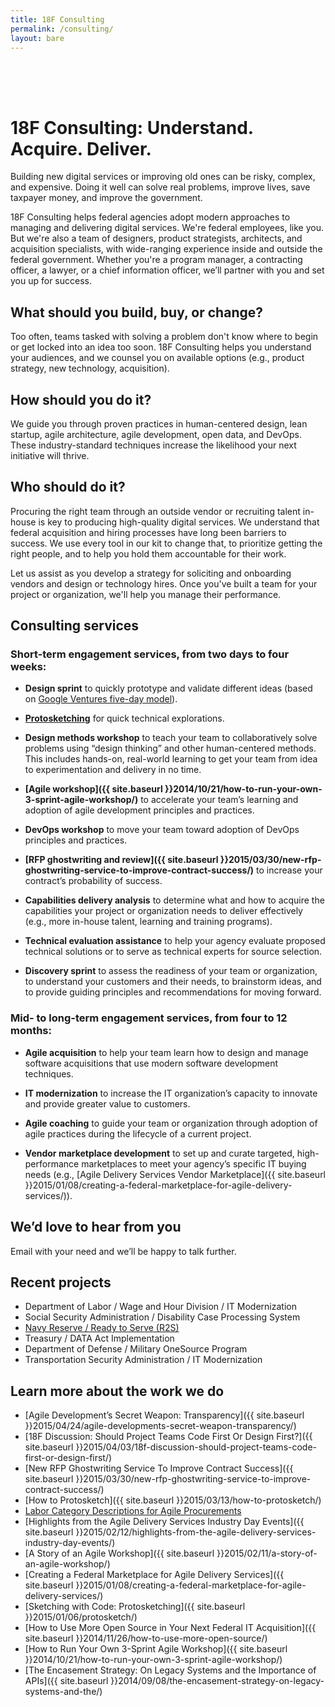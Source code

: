```yaml
---
title: 18F Consulting
permalink: /consulting/
layout: bare
---
```


<h1 style="padding-top: 64px;"> 18F Consulting: Understand. Acquire. Deliver.</h1>

Building new digital services or improving old ones can be risky, complex, and expensive. Doing it well can solve real problems, improve lives, save taxpayer money, and improve the government.

18F Consulting helps federal agencies adopt modern approaches to managing and delivering digital services. We're federal employees, like you. But we're also a team of designers, product strategists, architects, and acquisition specialists, with wide-ranging experience inside and outside the federal government. Whether you're a program manager, a contracting officer, a lawyer, or a chief information officer, we’ll partner with you and set you up for success.

## What should you build, buy, or change?

Too often, teams tasked with solving a problem don't know where to begin or get locked into an idea too soon. 18F Consulting helps you understand your audiences, and we counsel you on available options (e.g., product strategy, new technology, acquisition).

## How should you do it?

We guide you through proven practices in human-centered design, lean startup, agile architecture, agile development, open data, and DevOps. These industry-standard techniques increase the likelihood your next initiative will thrive.

## Who should do it?

Procuring the right team through an outside vendor or recruiting talent in-house is key to producing high-quality digital services. We understand that federal acquisition and hiring processes have long been barriers to success. We use every tool in our kit to change that, to prioritize getting the right people, and to help you hold them accountable for their work.

Let us assist as you develop a strategy for soliciting and onboarding vendors and design or technology hires. Once you've built a team for your project or organization, we'll help you manage their performance.

## Consulting services

### Short-term engagement services, from two days to four weeks:

- **Design sprint** to quickly prototype and validate different ideas (based on [Google Ventures five-day model](https://www.gv.com/sprint/)).

- **[Protosketching]({{site.baseurl}}/2015/01/06/protosketch/)** for quick technical explorations.

- **Design methods workshop** to teach your team to collaboratively solve problems using “design thinking” and other human-centered methods. This includes hands-on, real-world learning to get your team from idea to experimentation and delivery in no time.

- **[Agile workshop]({{ site.baseurl }}2014/10/21/how-to-run-your-own-3-sprint-agile-workshop/)** to accelerate your team’s learning and adoption of agile development principles and practices.

- **DevOps workshop** to move your team toward adoption of DevOps principles and practices.

- **[RFP ghostwriting and review]({{ site.baseurl }}2015/03/30/new-rfp-ghostwriting-service-to-improve-contract-success/)** to increase your contract’s probability of success.

- **Capabilities delivery analysis** to determine what and how to acquire the capabilities your project or organization needs to deliver effectively (e.g., more in-house talent, learning and training programs).

- **Technical evaluation assistance** to help your agency evaluate proposed technical solutions or to serve as technical experts for source selection.

- **Discovery sprint** to assess the readiness of your team or organization, to understand your customers and their needs, to brainstorm ideas, and to provide guiding principles and recommendations for moving forward.

### Mid- to long-term engagement services, from four to 12 months:

- **Agile acquisition** to help your team learn how to design and manage software acquisitions that use modern software development techniques.

- **IT modernization** to increase the IT organization’s capacity to innovate and provide greater value to customers.

- **Agile coaching** to guide your team or organization through adoption of agile practices during the lifecycle of a current project.

- **Vendor marketplace development** to set up and curate targeted, high-performance marketplaces to meet your agency’s specific IT buying needs (e.g., [Agile Delivery Services Vendor Marketplace]({{ site.baseurl }}2015/01/08/creating-a-federal-marketplace-for-agile-delivery-services/)).

## We’d love to hear from you

Email <a id="email" href=""></a> with your need and we’ll be happy to talk further.

## Recent projects

- Department of Labor / Wage and Hour Division / IT Modernization
- Social Security Administration / Disability Case Processing System
- [Navy Reserve / Ready to Serve (R2S)](https://pages.18f.gov/consulting/projects/navy-reserve/)
- Treasury / DATA Act Implementation
- Department of Defense / Military OneSource Program
- Transportation Security Administration / IT Modernization

## Learn more about the work we do

- [Agile Development’s Secret Weapon: Transparency]({{ site.baseurl }}2015/04/24/agile-developments-secret-weapon-transparency/)
- [18F Discussion: Should Project Teams Code First Or Design First?]({{ site.baseurl }}2015/04/03/18f-discussion-should-project-teams-code-first-or-design-first/)
- [New RFP Ghostwriting Service To Improve Contract Success]({{ site.baseurl }}2015/03/30/new-rfp-ghostwriting-service-to-improve-contract-success/)
- [How to Protosketch]({{ site.baseurl }}2015/03/13/how-to-protosketch/)
- [Labor Category Descriptions for Agile Procurements](https://18f.gsa.gov/2015/03/10/Labor-Category-Descriptions-for-Agile-Procurements/)
- [Highlights from the Agile Delivery Services Industry Day Events]({{ site.baseurl }}2015/02/12/highlights-from-the-agile-delivery-services-industry-day-events/)
- [A Story of an Agile Workshop]({{ site.baseurl }}2015/02/11/a-story-of-an-agile-workshop/)
- [Creating a Federal Marketplace for Agile Delivery Services]({{ site.baseurl }}2015/01/08/creating-a-federal-marketplace-for-agile-delivery-services/)
- [Sketching with Code: Protosketching]({{ site.baseurl }}2015/01/06/protosketch/)
- [How to Use More Open Source in Your Next Federal IT Acquisition]({{ site.baseurl }}2014/11/26/how-to-use-more-open-source/)
- [How to Run Your Own 3-Sprint Agile Workshop]({{ site.baseurl }}2014/10/21/how-to-run-your-own-3-sprint-agile-workshop/)
- [The Encasement Strategy: On Legacy Systems and the Importance of APIs]({{ site.baseurl }}2014/09/08/the-encasement-strategy-on-legacy-systems-and-the/)


<!-- Obfuscate our email -->
<div>
  <script>
    var parts = ["Inquiries18F", "@", "gsa", ".gov"];
    var email = parts[0] + parts[1] + parts[2] + parts[3];
    document.getElementById("email").href = "mailto:" + email;
    document.getElementById("email").innerHTML = email;
  </script>
</div>
